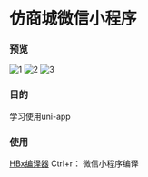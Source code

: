 # 仿商城微信小程序
### 预览
![1](https://thumbnail0.baidupcs.com/thumbnail/f38fd5f5a87cfcb0ea4e63e98f0ce499?fid=74591924-250528-871692024272583&rt=pr&sign=FDTAER-DCb740ccc5511e5e8fedcff06b081203-BkmKa2ok8f%2fE31SLhvIqt95u1O0%3d&expires=8h&chkbd=0&chkv=0&dp-logid=2745959538072684623&dp-callid=0&time=1556499600&size=c1920_u1080&quality=90&vuk=74591924&ft=image&autopolicy=1)
![2](https://thumbnail0.baidupcs.com/thumbnail/23dcb704a0ee41caf7d198ad260773dc?fid=74591924-250528-15998706202433&rt=pr&sign=FDTAER-DCb740ccc5511e5e8fedcff06b081203-ZDi8kJspyJdqTTqkiYYFoE%2b%2fDlE%3d&expires=8h&chkbd=0&chkv=0&dp-logid=2746028337819912294&dp-callid=0&time=1556499600&size=c1920_u1080&quality=90&vuk=74591924&ft=image&autopolicy=1)
![3](https://thumbnail0.baidupcs.com/thumbnail/46f1a444e62aec9a3697f552f0e73ae2?fid=74591924-250528-327277597616120&rt=pr&sign=FDTAER-DCb740ccc5511e5e8fedcff06b081203-a91bNt6nAiru95b5JiGI6dKv7JE%3d&expires=8h&chkbd=0&chkv=0&dp-logid=2746028337819912294&dp-callid=0&time=1556499600&size=c1920_u1080&quality=90&vuk=74591924&ft=image&autopolicy=1)
### 目的
学习使用uni-app
### 使用
[HBx编译器]([http://www.dcloud.io/hbuilderx.html](http://www.dcloud.io/hbuilderx.html))
Ctrl+r： 微信小程序编译